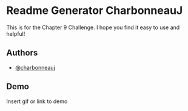 
# Readme Generator CharbonneauJ

This is for the Chapter 9 Challenge. I hope you find it easy to use and helpful!


## Authors

- [@charbonneauj](https://github.com/charbonneauJ/Readme-Generator-CharbonneauJ)


## Demo

Insert gif or link to demo

